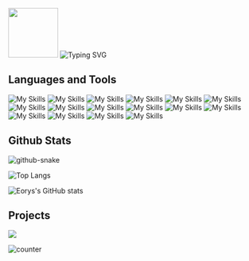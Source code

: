 <p>
 <a>
  <img width="100" src="https://pic.bibiu.cc/2023/08/12/64d730c19f0e1.png">
 </a>
 <a>
  <img src="https://readme-typing-svg.demolab.com?font=Forte&size=26&duration=3000&pause=1000&color=EF99B8&center=true&vCenter=true&repeat=false&width=220&lines=Hi%2C+I+am+Eorys" alt="Typing SVG" />
 </a>
</p>

## Languages and Tools
![My Skills](https://skillicons.dev/icons?i=c)
![My Skills](https://skillicons.dev/icons?i=cpp)
![My Skills](https://skillicons.dev/icons?i=js)
![My Skills](https://skillicons.dev/icons?i=py)
![My Skills](https://skillicons.dev/icons?i=java)
![My Skills](https://skillicons.dev/icons?i=git)
![My Skills](https://skillicons.dev/icons?i=vim)
![My Skills](https://skillicons.dev/icons?i=github)
![My Skills](https://skillicons.dev/icons?i=gitlab)
![My Skills](https://skillicons.dev/icons?i=godot)
![My Skills](https://skillicons.dev/icons?i=linux)
![My Skills](https://skillicons.dev/icons?i=docker)
![My Skills](https://skillicons.dev/icons?i=md)
![My Skills](https://skillicons.dev/icons?i=mysql)
![My Skills](https://skillicons.dev/icons?i=visualstudio)
![My Skills](https://skillicons.dev/icons?i=vscode)

## Github Stats
<!-- 贪吃蛇 -->
<picture>
  <source media="(prefers-color-scheme: dark)" srcset="https://cdn.jsdelivr.net/gh/WhiteCells/WhiteCells/profile-snake-contrib/github-contribution-grid-snake-dark.svg" />
  <source media="(prefers-color-scheme: light)" srcset="https://cdn.jsdelivr.net/gh/WhiteCells/WhiteCells/profile-snake-contrib/github-contribution-grid-snake.svg" />
  <img alt="github-snake" src="https://cdn.jsdelivr.net/gh/WhiteCells/WhiteCells/profile-snake-contrib/github-contribution-grid-snake-dark.svg" />
</picture>

<!--语言使用-->
<!--![Top Langs](https://github-readme-stats.vercel.app/api/top-langs/?username=WhiteCells&layout=compact&theme=bear&bg_color=00000000&count_private=true&hide_border=true&hide=batchfile,html)-->
![Top Langs](https://github-readme-lilac.vercel.app/api/top-langs/?username=WhiteCells&langs_count=8&show_icons=true&bg_color=00000000&theme=bear&hide=batchfile,html&hide_border=true)

<!-- github 提交等状态 -->
![Eorys's GitHub stats](https://github-readme-lilac.vercel.app/api?username=WhiteCells&show_icons=true&bg_color=00000000&theme=bear&hide_border=true)

## Projects
<!--横向仓库  -->
<a href="https://github.com/WhiteCells/endless-note">
  <img align="center" src="https://github-readme-lilac.vercel.app/api/pin/?username=WhiteCells&repo=endless-note&bg_color=00000000&theme=bear&hide_border=true" />
</a>
<!--
<a href="https://github.com/WhiteCells/WhiteCells.github.io">
  <img align="center" src="https://github-readme-stats.vercel.app/api/pin/?username=WhiteCells&repo=WhiteCells.github.io&bg_color=00000000&theme=bear&hide_border=true" />
</a>
-->

 <!-- 浏览统计 -->
![counter](https://moe-counter.glitch.me/get/@WhiteCells?theme=rule34)

